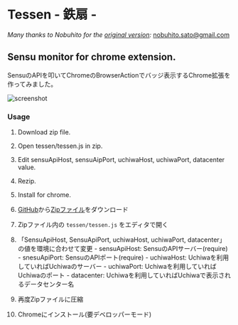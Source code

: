 # Tessen - 鉄扇 - 

_Many thanks to Nobuhito for the [original version](https://github.com/nobuhito/Tessen):_ nobuhito.sato@gmail.com

## Sensu monitor for chrome extension.

SensuのAPIを叩いてChromeのBrowserActionでバッジ表示するChrome拡張を作ってみました。

![screenshot](https://raw.github.com/nobuhito/tessen/master/screenshot.png)

### Usage

  1. Download zip file.
  2. Open tessen/tessen.js in zip.
  3. Edit sensuApiHost, sensuAipPort, uchiwaHost, uchiwaPort, datacenter value.
  4. Rezip.
  5. Install for chrome.

  1. [GitHub](https://github.com/nobuhito/Tessen/releases)から[Zipファイル](https://github.com/nobuhito/Tessen/releases/download/0.0.1/tessen.zip)をダウンロード
  2. Zipファイル内の `tessen/tessen.js` をエディタで開く
  3. 「SensuApiHost, SensuApiPort, uchiwaHost, uchiwaPort, datacenter」の値を環境に合わせて変更
    - sensuApiHost: SensuのAPIサーバー(require)
    - snesuApiPort: SensuのAPIポート(require)
    - uchiwaHost: Uchiwaを利用していればUchiwaのサーバー
    - uchiwaPort: Uchiwaを利用していればUchiwaのポート
    - datacenter: Uchiwaを利用していればUchiwaで表示されるデータセンター名
  4. 再度Zipファイルに圧縮
  5. Chromeにインストール(要デベロッパーモード)

